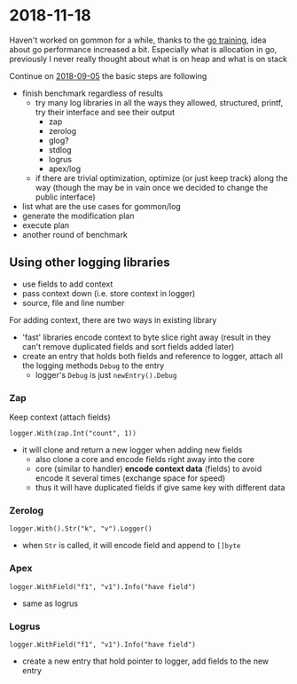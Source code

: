 # 2018-11-18

Haven't worked on gommon for a while, thanks to the [go training](https://github.com/ardanlabs/gotraining), 
idea about go performance increased a bit. Especially what is allocation in go, previously I never really thought
about what is on heap and what is on stack

Continue on [2018-09-05](2018-09-05-clean-up.md) the basic steps are following

- finish benchmark regardless of results
  - try many log libraries in all the ways they allowed, structured, printf, try their interface and see their output
    - zap
    - zerolog
    - glog?
    - stdlog
    - logrus
    - apex/log
  - if there are trivial optimization, optimize (or just keep track) along the way (though the may be in vain once we decided to change the public interface)
- list what are the use cases for gommon/log
- generate the modification plan
- execute plan
- another round of benchmark

## Using other logging libraries

- use fields to add context
- pass context down (i.e. store context in logger)
- source, file and line number

For adding context, there are two ways in existing library

- 'fast' libraries encode context to byte slice right away (result in they can't remove duplicated fields and sort fields added later)
- create an entry that holds both fields and reference to logger, attach all the logging methods `Debug` to the entry
  - logger's `Debug` is just `newEntry().Debug`

### Zap

Keep context (attach fields)

`logger.With(zap.Int("count", 1))`

- it will clone and return a new logger when adding new fields
  - also clone a core and encode fields right away into the core
  - core (similar to handler) **encode context data** (fields) to avoid encode it several times (exchange space for speed)
  - thus it will have duplicated fields if give same key with different data
  
### Zerolog

`logger.With().Str("k", "v").Logger()`

- when `Str` is called, it will encode field and append to `[]byte`

### Apex

`logger.WithField("f1", "v1").Info("have field")`

- same as logrus

### Logrus

`logger.WithField("f1", "v1").Info("have field")`

- create a new entry that hold pointer to logger, add fields to the new entry